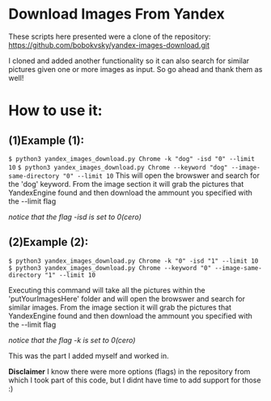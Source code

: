 # Download Images From Yandex
These scripts here presented were a clone of the repository: https://github.com/bobokvsky/yandex-images-download.git 

I cloned and added another functionality so it can also search for similar pictures given one or more images as input. So go ahead and thank them as well!

# How to use it:

## (1)Example (1):
`$ python3 yandex_images_download.py Chrome -k "dog" -isd "0" --limit 10`
`$ python3 yandex_images_download.py Chrome --keyword "dog" --image-same-directory "0" --limit 10`
This will open the browswer and search for the 'dog' keyword. From the image section it will grab the pictures that YandexEngine found and then download the ammount you specified with the --limit flag

*notice that the flag -isd is set to 0(cero)*


## (2)Example (2):
`$ python3 yandex_images_download.py Chrome -k "0" -isd "1" --limit 10`
`$ python3 yandex_images_download.py Chrome --keyword "0" --image-same-directory "1" --limit 10`

Executing this command will take all the pictures within the 'putYourImagesHere' folder and will open the browswer and search for similar images. From the image section it will grab the pictures that YandexEngine found and then download the ammount you specified with the --limit flag

*notice that the flag -k is set to 0(cero)*

This was the part I added myself and worked in.

**Disclaimer**
I know there were more options (flags) in the repository from which I took part of this code, but I didnt have time to add support for those :) 





